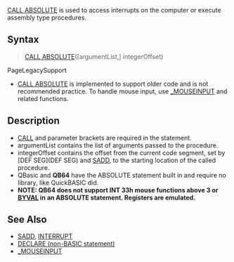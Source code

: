 [CALL ABSOLUTE](CALL-ABSOLUTE) is used to access interrupts on the computer or execute assembly type procedures.


## Syntax

>  [CALL ABSOLUTE](CALL-ABSOLUTE)([argumentList,] integerOffset)


PageLegacySupport
* [CALL ABSOLUTE](CALL-ABSOLUTE) is implemented to support older code and is not recommended practice. To handle mouse input, use [_MOUSEINPUT](_MOUSEINPUT) and related functions.


## Description

* [CALL](CALL) and parameter brackets are required in the statement.
* argumentList contains the list of arguments passed to the procedure.
* integerOffset contains the offset from the current code segment, set by [DEF SEG](DEF SEG) and [SADD](SADD), to the starting location of the called procedure.
* QBasic and **QB64** have the ABSOLUTE statement built in and require no library, like QuickBASIC did.
* **NOTE: QB64 does not support INT 33h mouse functions above 3 or [BYVAL](BYVAL) in an ABSOLUTE statement. Registers are emulated.**


## See Also

* [SADD](SADD), [INTERRUPT](INTERRUPT)
* [DECLARE (non-BASIC statement)](DECLARE (non-BASIC statement))
* [_MOUSEINPUT](_MOUSEINPUT)




